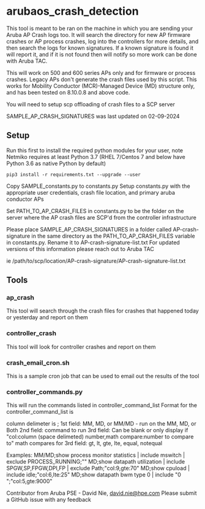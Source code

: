 # arubaos_crash_detection

This tool is meant to be ran on the machine in which you are sending your Aruba AP Crash logs too.  It will search the directory for new AP firmware crashes or AP process crashes, log into the controllers for more details, and then search the logs for known signatures.  If a known signature is found it will report it, and if it is not found then will notify so more work can be done with Aruba TAC.

This will work on 500 and 600 series APs only and for firmware or process crashes.  Legacy APs don't generate the crash files used by this script.  This works for Mobility Conductor (MCR)-Managed Device (MD) structure only, and has been tested on 8.10.0.8 and above code.

You will need to setup scp offloading of crash files to a SCP server

SAMPLE_AP_CRASH_SIGNATURES was last updated on 02-09-2024

## Setup

Run this first to install the required python modules for your user, note Netmiko requires at least Python 3.7 (RHEL 7/Centos 7 and below have Python 3.6 as native Python by default)

`pip3 install -r requirements.txt --upgrade --user`

Copy SAMPLE_constants.py to constants.py
Setup constants.py with the appropriate user credentials, crash file location, and primary aruba conductor APs

Set PATH_TO_AP_CRASH_FILES in constants.py to be the folder on the server where the AP crash files are SCP'd from the controller infrastructure

Please place SAMPLE_AP_CRASH_SIGNATURES in a folder called AP-crash-signature in the same directory as the PATH_TO_AP_CRASH_FILES variable in constants.py.  Rename it to AP-crash-signature-list.txt  For updated versions of this information please reach out to Aruba TAC

ie /path/to/scp/location/AP-crash-signature/AP-crash-signature-list.txt

## Tools
### ap_crash
This tool will search through the crash files for crashes that happened today or yesterday and report on them

### controller_crash
This tool will look for controller crashes and report on them

### crash_email_cron.sh
This is a sample cron job that can be used to email out the results of the tool

### controller_commands.py
This will run the commands listed in controller_command_list 
Format for the controller_command_list is 

column delimeter is ;
1st field: MM, MD, or MM/MD - run on the MM, MD, or Both
2nd field: command to run
3rd field: Can be blank or only display if "col:column (space delimeted) number,math compare:number to compare to"
math compares for 3rd field: gt, lt, gte, lte, equal, notequal

Examples:
MM/MD;show process monitor statistics | include mswitch | exclude PROCESS_RUNNING;""
MD;show datapath utilization | include SPGW,SP,FPGW,DPI,FP | exclude Path;"col:9,gte:70"
MD;show cpuload | include idle;"col:6,lte:25"
MD;show datapath bwm type 0 | include "0     ";"col:5,gte:9000"



Contributor from Aruba PSE - David Nie, david.nie@hpe.com
Please submit a GitHub issue with any feedback